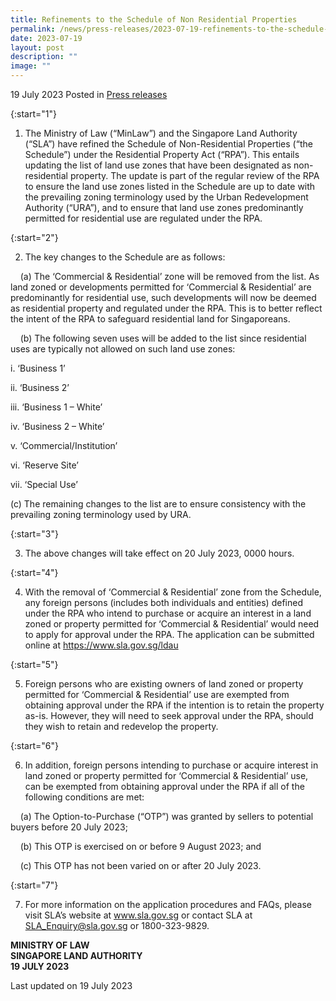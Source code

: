 ```yaml
---
title: Refinements to the Schedule of Non Residential Properties
permalink: /news/press-releases/2023-07-19-refinements-to-the-schedule-of-non-residential-properties/
date: 2023-07-19
layout: post
description: ""
image: ""
---
```

19 July 2023 Posted in [Press releases](/news/press-releases)
  

{:start="1"}

1. The Ministry of Law (“MinLaw”) and the Singapore Land Authority (“SLA”) have refined the Schedule of Non-Residential Properties (“the Schedule”) under the Residential Property Act (“RPA”). This entails updating the list of land use zones that have been designated as non-residential property. The update is part of the regular review of the RPA to ensure the land use zones listed in the Schedule are up to date with the prevailing zoning terminology used by the Urban Redevelopment Authority (“URA”), and to ensure that land use zones predominantly permitted for residential use are regulated under the RPA.

{:start="2"}

2. The key changes to the Schedule are as follows:

&nbsp; &nbsp; (a) The ‘Commercial &amp; Residential’ zone will be removed from the list. As land zoned or developments permitted for ‘Commercial &amp; Residential’ are predominantly for residential use, such developments will now be deemed as residential property and regulated under the RPA. This is to better reflect the intent of the RPA to safeguard residential land for Singaporeans.<br>

&nbsp; &nbsp; (b) The following seven uses will be added to the list since residential uses are typically not allowed on such land use zones:<br>

i. ‘Business 1’

ii. ‘Business 2’

iii. ‘Business 1 – White’

iv. ‘Business 2 – White’

v. ‘Commercial/Institution’

vi. ‘Reserve Site’

vii. ‘Special Use’

  
(c) The remaining changes to the list are to ensure consistency with the prevailing zoning terminology used by URA.<br>

  
{:start="3"}

3. The above changes will take effect on 20 July 2023, 0000 hours.

{:start="4"}

4. With the removal of ‘Commercial &amp; Residential’ zone from the Schedule, any foreign persons (includes both individuals and entities) defined under the RPA who intend to purchase or acquire an interest in a land zoned or property permitted for ‘Commercial &amp; Residential’ would need to apply for approval under the RPA. The application can be submitted online at <a href="https://www.sla.gov.sg/ldau" target="new">https://www.sla.gov.sg/ldau</a>

{:start="5"}

5. Foreign persons who are existing owners of land zoned or property permitted for ‘Commercial &amp; Residential’ use are exempted from obtaining approval under the RPA if the intention is to retain the property as-is. However, they will need to seek approval under the RPA, should they wish to retain and redevelop the property.

{:start="6"}

6. In addition, foreign persons intending to purchase or acquire interest in land zoned or property permitted for ‘Commercial &amp; Residential’ use, can be exempted from obtaining approval under the RPA if all of the following conditions are met:

&nbsp; &nbsp; (a) The Option-to-Purchase (“OTP”) was granted by sellers to potential buyers before 20 July 2023;<br>

&nbsp; &nbsp; (b) This OTP is exercised on or before 9 August 2023; and<br>

&nbsp; &nbsp; (c) This OTP has not been varied on or after 20 July 2023.<br>

  
{:start="7"}

7. For more information on the application procedures and FAQs, please visit SLA’s website at www.sla.gov.sg or contact SLA at [SLA_Enquiry@sla.gov.sg](mailto:SLA_Enquiry@sla.gov.sg) or 1800-323-9829.

  

**MINISTRY OF LAW**<br>
**SINGAPORE LAND AUTHORITY**
<br>**19 JULY 2023**

  

<p class="right-side-updated">Last updated on 19 July 2023</p>